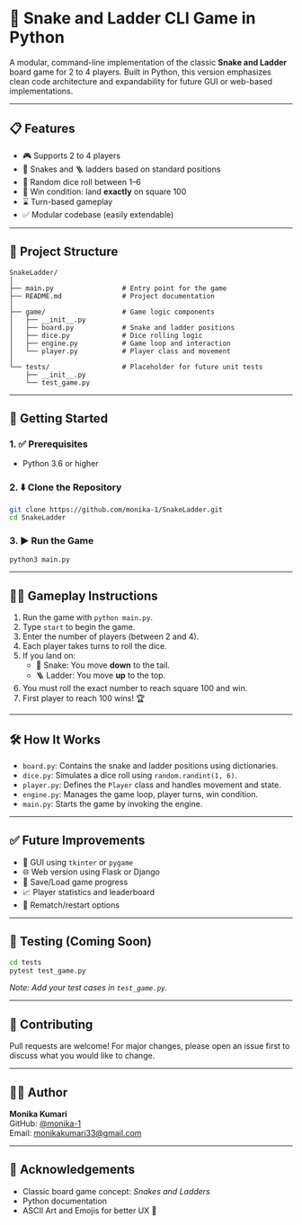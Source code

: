 
# 🎲 Snake and Ladder CLI Game in Python

A modular, command-line implementation of the classic **Snake and Ladder** board game for 2 to 4 players. Built in Python, this version emphasizes clean code architecture and expandability for future GUI or web-based implementations.

---

## 📋 Features

- 🎮 Supports 2 to 4 players
- 🐍 Snakes and 🪜 ladders based on standard positions
- 🎲 Random dice roll between 1–6
- 🏁 Win condition: land **exactly** on square 100
- ⌛ Turn-based gameplay
- ✅ Modular codebase (easily extendable)

---

## 📁 Project Structure

```
SnakeLadder/
│
├── main.py                 # Entry point for the game
├── README.md               # Project documentation
│
├── game/                   # Game logic components
│   ├── __init__.py
│   ├── board.py            # Snake and ladder positions
│   ├── dice.py             # Dice rolling logic
│   ├── engine.py           # Game loop and interaction
│   └── player.py           # Player class and movement
│
└── tests/                  # Placeholder for future unit tests
    ├── __init__.py
    └── test_game.py
```

---

## 🚀 Getting Started

### 1. ✅ Prerequisites

- Python 3.6 or higher

### 2. ⬇️ Clone the Repository

```bash
git clone https://github.com/monika-1/SnakeLadder.git
cd SnakeLadder
```

### 3. ▶️ Run the Game

```bash
python3 main.py
```

---

## 🧑‍💻 Gameplay Instructions

1. Run the game with `python main.py`.
2. Type `start` to begin the game.
3. Enter the number of players (between 2 and 4).
4. Each player takes turns to roll the dice.
5. If you land on:
   - 🐍 Snake: You move **down** to the tail.
   - 🪜 Ladder: You move **up** to the top.
6. You must roll the exact number to reach square 100 and win.
7. First player to reach 100 wins! 🏆

---

## 🛠 How It Works

- `board.py`: Contains the snake and ladder positions using dictionaries.
- `dice.py`: Simulates a dice roll using `random.randint(1, 6)`.
- `player.py`: Defines the `Player` class and handles movement and state.
- `engine.py`: Manages the game loop, player turns, win condition.
- `main.py`: Starts the game by invoking the engine.

---

## ✅ Future Improvements

- 🎨 GUI using `tkinter` or `pygame`
- 🌐 Web version using Flask or Django
- 💾 Save/Load game progress
- 📈 Player statistics and leaderboard
- 🔁 Rematch/restart options

---

## 🧪 Testing (Coming Soon)

```bash
cd tests
pytest test_game.py
```

*Note: Add your test cases in `test_game.py`.*

---

## 🤝 Contributing

Pull requests are welcome! For major changes, please open an issue first to discuss what you would like to change.

---

## 👩‍💻 Author

**Monika Kumari**  
GitHub: [@monika-1](https://github.com/monika-1)  
Email: monikakumari33@gmail.com

---

## 🙌 Acknowledgements

- Classic board game concept: *Snakes and Ladders*
- Python documentation
- ASCII Art and Emojis for better UX 🎉
